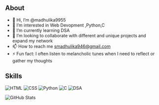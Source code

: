 ## **About**
- 👋 Hi, I’m @madhulika9955
- 👀 I’m interested in Web Devopment ,Python,C
- 🌱 I’m currently learning DSA
- 💞️ I’m looking to collaborate with different and unique projects and expand my network 
- 📫 How to reach me smadhulika946@gmail.com 
- ⚡ Fun fact: I often listen to melancholic tunes when I need to reflect or gather my thoughts

## **Skills**
![HTML](https://img.shields.io/badge/HTML-5-orange)
![CSS](https://img.shields.io/badge/CSS-3-blue)
![Python](https://img.shields.io/badge/Python-3.9-blue)
![C](https://img.shields.io/badge/C-language-darkgreen)
![DSA](https://img.shields.io/badge/Data%20Structures%20%26%20Algorithms-Intermediate-yellowgreen)

![GitHub Stats](https://github-readme-stats.vercel.app/api?username=MadhulikaSingh&show_icons=true&theme=radical)

<!---
madhulika9955/madhulika9955 is a ✨ special ✨ repository because its `README.md` (this file) appears on your GitHub profile.
You can click the Preview link to take a look at your changes.
--->
